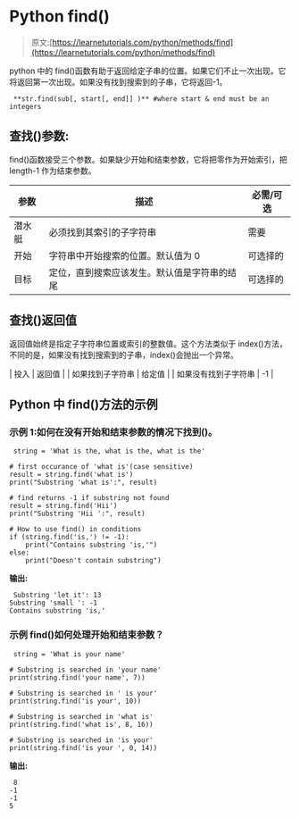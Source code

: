 # Python find()

> 原文:[https://learnetutorials.com/python/methods/find](https://learnetutorials.com/python/methods/find)

python 中的 find()函数有助于返回给定子串的位置。如果它们不止一次出现，它将返回第一次出现。如果没有找到搜索到的子串，它将返回-1。

```
 **str.find(sub[, start[, end]] )** #where start & end must be an integers 

```

## 查找()参数:

find()函数接受三个参数。如果缺少开始和结束参数，它将把零作为开始索引，把 length-1 作为结束参数。

| 参数 | 描述 | 必需/可选 |
| --- | --- | --- |
| 潜水艇 | 必须找到其索引的子字符串 | 需要 |
| 开始 | 字符串中开始搜索的位置。默认值为 0 | 可选择的 |
| 目标 | 定位，直到搜索应该发生。默认值是字符串的结尾 | 可选择的 |

## 查找()返回值

返回值始终是指定子字符串位置或索引的整数值。这个方法类似于 index()方法，不同的是，如果没有找到搜索到的子串，index()会抛出一个异常。

| 投入 | 返回值 |
| 如果找到子字符串 | 给定值 |
| 如果没有找到子字符串 | -1 |

## Python 中 find()方法的示例

### 示例 1:如何在没有开始和结束参数的情况下找到()。

```
 string = 'What is the, what is the, what is the'

# first occurance of 'what is'(case sensitive)
result = string.find('what is')
print("Substring 'what is':", result)

# find returns -1 if substring not found
result = string.find('Hii')
print("Substring 'Hii ':", result)

# How to use find() in conditions
if (string.find('is,') != -1):
    print("Contains substring 'is,'")
else:
    print("Doesn't contain substring") 

```

**输出:**

```
 Substring 'let it': 13
Substring 'small ': -1
Contains substring 'is,' 
```

### 示例 find()如何处理开始和结束参数？

```
 string = 'What is your name'

# Substring is searched in 'your name'
print(string.find('your name', 7)) 

# Substring is searched in ' is your' 
print(string.find('is your', 10))

# Substring is searched in 'what is'
print(string.find('what is', 8, 16))

# Substring is searched in 'is your'
print(string.find('is your ', 0, 14)) 

```

**输出:**

```
 8
-1
-1
5 
```